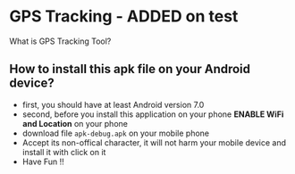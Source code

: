 # GPS Tracking - ADDED on test

What is GPS Tracking Tool?

## How to install this apk file on your Android device?

* first, you should have at least Android version 7.0
* second, before you install this application on your phone __ENABLE WiFi and Location__ on your phone
* download file `apk-debug.apk` on your mobile phone
* Accept its non-offical character, it will not harm your mobile device and install it with click on it
* Have Fun !!


